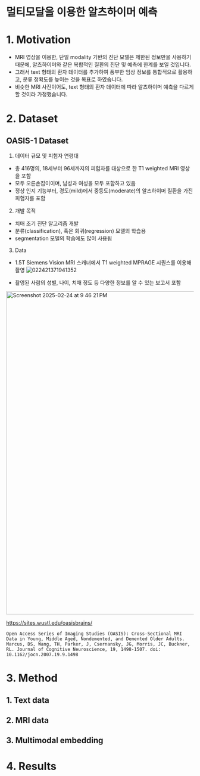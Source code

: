 멀티모달을 이용한 알츠하이머 예측
=========================
# 1. Motivation
* MRI 영상을 이용한, 단일 modality 기반의 진단 모델은 제한된 정보만을 사용하기 때문에, 알츠하이머와 같은 복합적인 질환의 진단 및 예측에 한계를 보일 것입니다.
* 그래서 text 형태의 환자 데이터를 추가하여 풍부한 임상 정보를 통합적으로 활용하고, 분류 정확도를 높이는 것을 목표로 하였습니다.
* 비슷한 MRI 사진이어도, text 형태의 환자 데이터에 따라 알츠하이머 예측을 다르게 할 것이라 가정했습니다.
# 2. Dataset
## OASIS-1 Dataset
1. 데이터 규모 및 피험자 연령대
* 총 416명의, 18세부터 96세까지의 피험자를 대상으로 한 T1 weighted MRI 영상을 포함
* 모두 오른손잡이이며, 남성과 여성을 모두 포함하고 있음
* 정상 인지 기능부터, 경도(mild)에서 중등도(moderate)의 알츠하이머 질환을 가진 피험자를 포함
2. 개발 목적
* 치매 조기 진단 알고리즘 개발
* 분류(classification), 혹은 회귀(regression) 모델의 학습용
* segmentation 모델의 학습에도 많이 사용됨
3. Data
* 1.5T Siemens Vision MRI 스캐너에서 T1 weighted MPRAGE 시퀀스를 이용해 촬영
![022421371941352](https://github.com/user-attachments/assets/2333ca60-cd07-4774-a0f3-420364dc1f7e)

* 촬영된 사람의 성별, 나이, 치매 정도 등 다양한 정보를 알 수 있는 보고서 포함
<img width="868" alt="Screenshot 2025-02-24 at 9 46 21 PM" src="https://github.com/user-attachments/assets/be01087a-16d8-46ed-93db-3391da363109" />

https://sites.wustl.edu/oasisbrains/

    Open Access Series of Imaging Studies (OASIS): Cross-Sectional MRI Data in Young, Middle Aged, Nondemented, and Demented Older Adults. Marcus, DS, Wang, TH, Parker, J, Csernansky, JG, Morris, JC, Buckner, RL. Journal of Cognitive Neuroscience, 19, 1498-1507. doi: 10.1162/jocn.2007.19.9.1498
# 3. Method
## 1. Text data

## 2. MRI data

## 3. Multimodal embedding

# 4. Results


